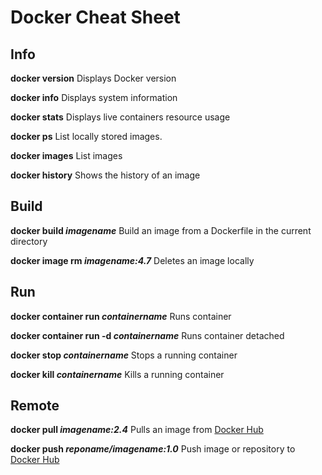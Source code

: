 # Docker Cheat Sheet

## Info
**docker version**
Displays Docker version

**docker info**
Displays system information

**docker stats**
Displays live containers resource usage

**docker ps**
List locally stored images.

**docker images**
List images

**docker history**
Shows the history of an image


## Build
**docker build _imagename_**
Build an image from a Dockerfile in the current directory

**docker image rm _imagename:4.7_**
Deletes an image locally


## Run
**docker container run _containername_**
Runs container

**docker container run -d _containername_**
Runs container detached

**docker stop _containername_**
Stops a running container

**docker kill _containername_**
Kills a running container


## Remote
**docker pull _imagename:2.4_**
Pulls an image from [Docker Hub](https://hub.docker.com/)

**docker push _reponame/imagename:1.0_**
Push image or repository to [Docker Hub](https://hub.docker.com/)

